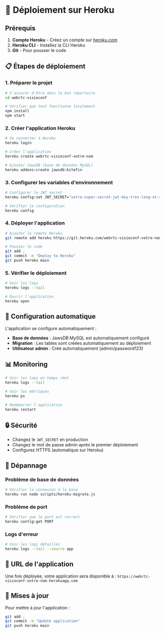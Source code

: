 # 🚀 Déploiement sur Heroku

## Prérequis

1. **Compte Heroku** - Créez un compte sur [heroku.com](https://heroku.com)
2. **Heroku CLI** - Installez la CLI Heroku
3. **Git** - Pour pousser le code

## 📋 Étapes de déploiement

### 1. Préparer le projet

```bash
# S'assurer d'être dans le bon répertoire
cd webrtc-visioconf

# Vérifier que tout fonctionne localement
npm install
npm start
```

### 2. Créer l'application Heroku

```bash
# Se connecter à Heroku
heroku login

# Créer l'application
heroku create webrtc-visioconf-votre-nom

# Ajouter JawsDB (base de données MySQL)
heroku addons:create jawsdb:kitefin
```

### 3. Configurer les variables d'environnement

```bash
# Configurer le JWT secret
heroku config:set JWT_SECRET="votre-super-secret-jwt-key-tres-long-et-securise"

# Vérifier la configuration
heroku config
```

### 4. Déployer l'application

```bash
# Ajouter le remote Heroku
git remote add heroku https://git.heroku.com/webrtc-visioconf-votre-nom.git

# Pousser le code
git add .
git commit -m "Deploy to Heroku"
git push heroku main
```

### 5. Vérifier le déploiement

```bash
# Voir les logs
heroku logs --tail

# Ouvrir l'application
heroku open
```

## 🔧 Configuration automatique

L'application se configure automatiquement :

- **Base de données** : JawsDB MySQL est automatiquement configuré
- **Migration** : Les tables sont créées automatiquement au déploiement
- **Utilisateur admin** : Créé automatiquement (admin/password123)

## 📊 Monitoring

```bash
# Voir les logs en temps réel
heroku logs --tail

# Voir les métriques
heroku ps

# Redémarrer l'application
heroku restart
```

## 🔒 Sécurité

- Changez le `JWT_SECRET` en production
- Changez le mot de passe admin après le premier déploiement
- Configurez HTTPS (automatique sur Heroku)

## 🐛 Dépannage

### Problème de base de données
```bash
# Vérifier la connexion à la base
heroku run node scripts/heroku-migrate.js
```

### Problème de port
```bash
# Vérifier que le port est correct
heroku config:get PORT
```

### Logs d'erreur
```bash
# Voir les logs détaillés
heroku logs --tail --source app
```

## 📱 URL de l'application

Une fois déployée, votre application sera disponible à :
`https://webrtc-visioconf-votre-nom.herokuapp.com`

## 🔄 Mises à jour

Pour mettre à jour l'application :

```bash
git add .
git commit -m "Update application"
git push heroku main
```
